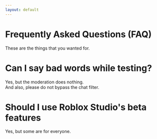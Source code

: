 ```yaml
---
layout: default
---
```


# Frequently Asked Questions (FAQ)
These are the things that you wanted for.

# Can I say bad words while testing?
Yes, but the moderation does nothing.<br>
And also, please do not bypass the chat filter.

# Should I use Roblox Studio's beta features
Yes, but some are for everyone.